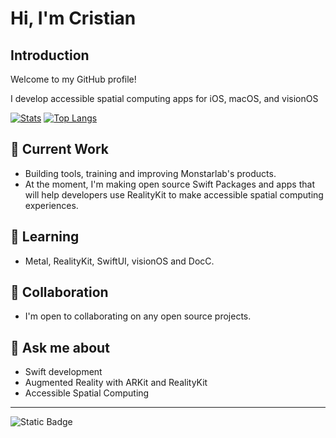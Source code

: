 # Hi, I'm Cristian

## Introduction

Welcome to my GitHub profile!

I develop accessible spatial computing apps for iOS, macOS, and visionOS

[![Stats](https://github-readme-stats-rho-azure-30.vercel.app/api?username=elkraneo&show_icons=true)](https://github.com/anuraghazra/github-readme-stats)
[![Top Langs](https://github-readme-stats-rho-azure-30.vercel.app/api/top-langs/?username=elkraneo&layout=pie&hide=html,javascript,css,scss)](https://github.com/anuraghazra/github-readme-stats)

## 🔭 Current Work

- Building tools, training and improving Monstarlab's products.
- At the moment, I'm making open source Swift Packages and apps that will help developers use RealityKit to make accessible spatial computing experiences.

## 🌱 Learning

- Metal, RealityKit, SwiftUI, visionOS and DocC.

## 👯 Collaboration

- I'm open to collaborating on any open source projects.

## 💬 Ask me about

- Swift development
- Augmented Reality with ARKit and RealityKit
- Accessible Spatial Computing

---
![Static Badge](https://img.shields.io/badge/github-%40elkraneo-211F1F?logo=github&link=https%3A%2F%2Fgithub.com%2Felkraneo)

